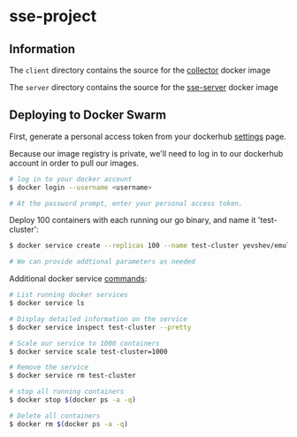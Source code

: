 # sse-project

## Information
The `client` directory contains the source for the [collector]() docker image 

The `server` directory contains the source for the [sse-server]() docker image

## Deploying to Docker Swarm
First, generate a personal access token from your dockerhub [settings](https://hub.docker.com/settings/security) page.

Because our image registry is private, we'll need to log in to our dockerhub account in order to pull our images.

```sh
# log in to your docker account
$ docker login --username <username>

# At the password prompt, enter your personal access token.
```
Deploy 100 containers with each running our go binary, and name it 'test-cluster':

```sh
$ docker service create --replicas 100 --name test-cluster yevshev/emulator-push

# We can provide addtional parameters as needed
```
Additional docker service [commands](https://docs.docker.com/engine/reference/commandline/service/
):
```sh
# List running docker services
$ docker service ls

# Display detailed information on the service
$ docker service inspect test-cluster --pretty

# Scale our service to 1000 containers
$ docker service scale test-cluster=1000

# Remove the service
$ docker service rm test-cluster

# stop all running containers
$ docker stop $(docker ps -a -q)

# Delete all containers
$ docker rm $(docker ps -a -q)
```
